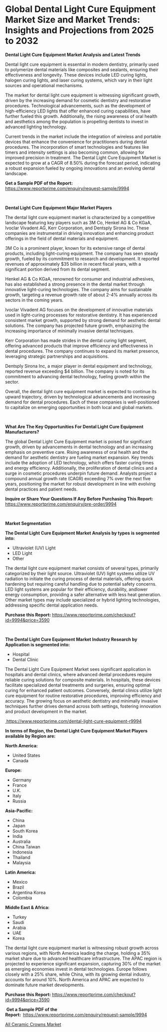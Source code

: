 <p><h1>Global Dental Light Cure Equipment Market Size and Market Trends: Insights and Projections from 2025 to 2032</h1></p><p><strong>Dental Light Cure Equipment Market Analysis and Latest Trends</strong></p>
<p><p>Dental light cure equipment is essential in modern dentistry, primarily used to polymerize dental materials like composites and sealants, ensuring their effectiveness and longevity. These devices include LED curing lights, halogen curing lights, and laser curing systems, which vary in their light sources and operational mechanisms. </p><p>The market for dental light cure equipment is witnessing significant growth, driven by the increasing demand for cosmetic dentistry and restorative procedures. Technological advancements, such as the development of high-efficiency LED lights that offer enhanced curing capabilities, have further fueled this growth. Additionally, the rising awareness of oral health and aesthetics among the population is propelling dentists to invest in advanced lighting technology.</p><p>Current trends in the market include the integration of wireless and portable devices that enhance the convenience for practitioners during dental procedures. The incorporation of smart technologies and features like timers and intensity settings is also becoming common, allowing for improved precision in treatment. The Dental Light Cure Equipment Market is expected to grow at a CAGR of 8.50% during the forecast period, indicating a robust expansion fueled by ongoing innovations and an evolving dental landscape.</p></p>
<p><strong>Get a Sample PDF of the Report:&nbsp;</strong> <a href="https://www.reportprime.com/enquiry/request-sample/9994?utm_campaign=3272&utm_medium=2&utm_source=Github&utm_content=ia&utm_term=20032025&utm_id=dental-light-cure-equipment">https://www.reportprime.com/enquiry/request-sample/9994</a></p>
<p>&nbsp;</p>
<p><strong>Dental Light Cure Equipment Major Market Players</strong></p>
<p><p>The dental light cure equipment market is characterized by a competitive landscape featuring key players such as 3M Co, Henkel AG & Co KGaA, Ivoclar Vivadent AG, Kerr Corporation, and Dentsply Sirona Inc. These companies are instrumental in driving innovation and enhancing product offerings in the field of dental materials and equipment.</p><p>3M Co is a prominent player, known for its extensive range of dental products, including light-curing equipment. The company has seen steady growth, fueled by its commitment to research and development. It reported revenues of approximately $35 billion in recent fiscal years, with a significant portion derived from its dental segment.</p><p>Henkel AG & Co KGaA, renowned for consumer and industrial adhesives, has also established a strong presence in the dental market through innovative light-curing technologies. The company aims for sustainable growth, targeting a revenue growth rate of about 2-4% annually across its sectors in the coming years.</p><p>Ivoclar Vivadent AG focuses on the development of innovative materials used in light-curing processes for restorative dentistry. It has experienced consistent market growth, supported by strong demand for aesthetic dental solutions. The company has projected future growth, emphasizing the increasing importance of minimally invasive dental techniques.</p><p>Kerr Corporation has made strides in the dental curing light segment, offering advanced products that improve efficiency and effectiveness in dental procedures. The company continues to expand its market presence, leveraging strategic partnerships and acquisitions.</p><p>Dentsply Sirona Inc, a major player in dental equipment and technology, reported revenue exceeding $4 billion. The company is noted for its commitment to advancing dental technology, fueling growth within the sector.</p><p>Overall, the dental light cure equipment market is expected to continue its upward trajectory, driven by technological advancements and increasing demand for dental procedures. Each of these companies is well-positioned to capitalize on emerging opportunities in both local and global markets.</p></p>
<p>&nbsp;</p>
<p><strong>What Are The Key Opportunities For Dental Light Cure Equipment Manufacturers?</strong></p>
<p><p>The global Dental Light Cure Equipment market is poised for significant growth, driven by advancements in dental technology and an increasing emphasis on preventive care. Rising awareness of oral health and the demand for aesthetic dentistry are fueling market expansion. Key trends include the adoption of LED technology, which offers faster curing times and energy efficiency. Additionally, the proliferation of dental clinics and a surge in cosmetic procedures underpin future demand. Analysts project a compound annual growth rate (CAGR) exceeding 7% over the next five years, positioning the market for robust development in line with evolving dental practices and patient needs.</p></p>
<p><strong>Inquire or Share Your Questions If Any Before Purchasing This Report:</strong> <a href="https://www.reportprime.com/enquiry/pre-order/9994?utm_campaign=3272&utm_medium=2&utm_source=Github&utm_content=ia&utm_term=20032025&utm_id=dental-light-cure-equipment">https://www.reportprime.com/enquiry/pre-order/9994</a></p>
<p>&nbsp;</p>
<p><strong>Market Segmentation</strong></p>
<p><strong>The Dental Light Cure Equipment Market Analysis by types is segmented into:</strong></p>
<p><ul><li>Ultraviolet (UV) Light</li><li>LED Light</li><li>Other</li></ul></p>
<p><p>The dental light cure equipment market consists of several types, primarily categorized by their light source. Ultraviolet (UV) light systems utilize UV radiation to initiate the curing process of dental materials, offering quick hardening but requiring careful handling due to potential safety concerns. LED light systems are popular for their efficiency, durability, andlower energy consumption, providing a safer alternative with less heat generation. Other market types may include specialized or hybrid lighting technologies, addressing specific dental application needs.</p></p>
<p><strong>Purchase this Report:&nbsp;</strong><a href="https://www.reportprime.com/checkout?id=9994&price=3590&utm_campaign=3272&utm_medium=2&utm_source=Github&utm_content=ia&utm_term=20032025&utm_id=dental-light-cure-equipment">https://www.reportprime.com/checkout?id=9994&price=3590</a></p>
<p>&nbsp;</p>
<p><strong>The Dental Light Cure Equipment Market Industry Research by Application is segmented into:</strong></p>
<p><ul><li>Hospital</li><li>Dental Clinic</li></ul></p>
<p><p>The Dental Light Cure Equipment Market sees significant application in hospitals and dental clinics, where advanced dental procedures require reliable curing solutions for composite materials. In hospitals, these devices facilitate specialized dental treatments and surgeries, ensuring optimal curing for enhanced patient outcomes. Conversely, dental clinics utilize light cure equipment for routine restorative procedures, improving efficiency and accuracy. The growing focus on aesthetic dentistry and minimally invasive techniques further drives demand across both settings, fostering innovation and product development in the market.</p></p>
<p><a href="https://www.reportprime.com/dental-light-cure-equipment-r9994?utm_campaign=3272&utm_medium=2&utm_source=Github&utm_content=ia&utm_term=20032025&utm_id=dental-light-cure-equipment">&nbsp;https://www.reportprime.com/dental-light-cure-equipment-r9994</a></p>
<p><strong>In terms of Region, the Dental Light Cure Equipment Market Players available by Region are:</strong></p>
<p>
    <p> <strong> North America: </strong>
        <ul>
            <li>United States</li>
            <li>Canada</li>
        </ul>
        </p> 
    <p> <strong> Europe: </strong>
        <ul>
            <li>Germany</li>
            <li>France</li>
            <li>U.K.</li>
            <li>Italy</li>
            <li>Russia</li>
        </ul>
        </p> 
    <p> <strong> Asia-Pacific: </strong>
        <ul>
            <li>China</li>
            <li>Japan</li>
            <li>South Korea</li>
            <li>India</li>
            <li>Australia</li>
            <li>China Taiwan</li>
            <li>Indonesia</li>
            <li>Thailand</li>
            <li>Malaysia</li>
        </ul>
        </p> 
    <p> <strong> Latin America: </strong>
        <ul>
            <li>Mexico</li>
            <li>Brazil</li>
            <li>Argentina Korea</li>
            <li>Colombia</li>
        </ul>
        </p> 
    <p> <strong> Middle East & Africa: </strong>
        <ul>
            <li>Turkey</li>
            <li>Saudi</li>
            <li>Arabia</li>
            <li>UAE</li>
            <li>Korea</li>
        </ul>
    </p>
    </p>
<p><p>The dental light cure equipment market is witnessing robust growth across various regions, with North America leading the charge, holding a 35% market share due to advanced healthcare infrastructure. The APAC region is projected to experience significant expansion, capturing 30% of the market as emerging economies invest in dental technologies. Europe follows closely with a 25% share, while China, with its growing dental industry, accounts for around 10%. North America and APAC are expected to dominate future market developments.</p></p>
<p><strong>Purchase this Report: </strong><a href="https://www.reportprime.com/checkout?id=9994&price=3590&utm_campaign=3272&utm_medium=2&utm_source=Github&utm_content=ia&utm_term=20032025&utm_id=dental-light-cure-equipment">https://www.reportprime.com/checkout?id=9994&price=3590</a></p>
<p>&nbsp;<strong>Get a Sample PDF of the Report:&nbsp;&nbsp;</strong><a href="https://www.reportprime.com/enquiry/request-sample/9994?utm_campaign=3272&utm_medium=2&utm_source=Github&utm_content=ia&utm_term=20032025&utm_id=dental-light-cure-equipment">https://www.reportprime.com/enquiry/request-sample/9994</a></p>
<p><strong></strong></p>
<p><p><a href="https://github.com/akermigarib/Market-Research-Report-List-1/blob/main/all-ceramic-crowns-market.md?utm_campaign=3272&utm_medium=2&utm_source=Github&utm_content=ia&utm_term=20032025&utm_id=dental-light-cure-equipment">All Ceramic Crowns Market</a></p></p>